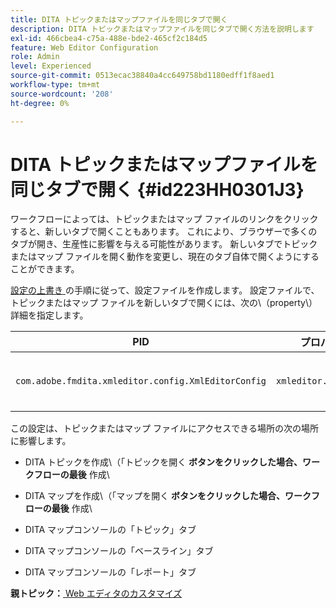 ```yaml
---
title: DITA トピックまたはマップファイルを同じタブで開く
description: DITA トピックまたはマップファイルを同じタブで開く方法を説明します
exl-id: 466cbea4-c75a-488e-bde2-465cf2c184d5
feature: Web Editor Configuration
role: Admin
level: Experienced
source-git-commit: 0513ecac38840a4cc649758bd1180edff1f8aed1
workflow-type: tm+mt
source-wordcount: '208'
ht-degree: 0%

---
```


# DITA トピックまたはマップファイルを同じタブで開く {#id223HH0301J3}

ワークフローによっては、トピックまたはマップ ファイルのリンクをクリックすると、新しいタブで開くこともあります。 これにより、ブラウザーで多くのタブが開き、生産性に影響を与える可能性があります。 新しいタブでトピックまたはマップ ファイルを開く動作を変更し、現在のタブ自体で開くようにすることができます。

[ 設定の上書き ](download-install-additional-config-override.md#) の手順に従って、設定ファイルを作成します。 設定ファイルで、トピックまたはマップ ファイルを新しいタブで開くには、次の\（property\）詳細を指定します。

| PID | プロパティキー | プロパティの値 |
|---|------------|--------------|
| `com.adobe.fmdita.xmleditor.config.XmlEditorConfig` | `xmleditor.openinsametab` | ブール値\（true/false\）。<br> **デフォルト値**: `false` |

この設定は、トピックまたはマップ ファイルにアクセスできる場所の次の場所に影響します。

- DITA トピックを作成\（「トピックを開く **ボタンをクリックした場合、ワークフローの最後** 作成\

- DITA マップを作成\（「マップを開く **ボタンをクリックした場合、ワークフローの最後** 作成\

- DITA マップコンソールの「トピック」タブ

- DITA マップコンソールの「ベースライン」タブ

- DITA マップコンソールの「レポート」タブ


**親トピック：**&#x200B;[ Web エディタのカスタマイズ ](conf-web-editor.md)
